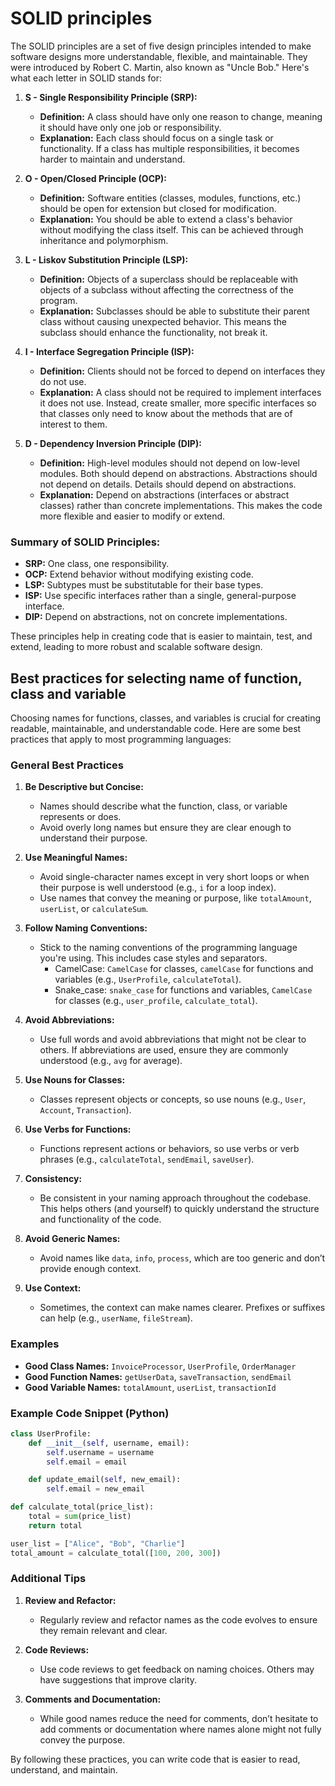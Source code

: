 # SOLID principles
 
The SOLID principles are a set of five design principles intended to make software designs more understandable, flexible, and maintainable. They were introduced by Robert C. Martin, also known as "Uncle Bob." Here's what each letter in SOLID stands for:

1. **S - Single Responsibility Principle (SRP):**
   - **Definition:** A class should have only one reason to change, meaning it should have only one job or responsibility.
   - **Explanation:** Each class should focus on a single task or functionality. If a class has multiple responsibilities, it becomes harder to maintain and understand.

2. **O - Open/Closed Principle (OCP):**
   - **Definition:** Software entities (classes, modules, functions, etc.) should be open for extension but closed for modification.
   - **Explanation:** You should be able to extend a class's behavior without modifying the class itself. This can be achieved through inheritance and polymorphism.

3. **L - Liskov Substitution Principle (LSP):**
   - **Definition:** Objects of a superclass should be replaceable with objects of a subclass without affecting the correctness of the program.
   - **Explanation:** Subclasses should be able to substitute their parent class without causing unexpected behavior. This means the subclass should enhance the functionality, not break it.

4. **I - Interface Segregation Principle (ISP):**
   - **Definition:** Clients should not be forced to depend on interfaces they do not use.
   - **Explanation:** A class should not be required to implement interfaces it does not use. Instead, create smaller, more specific interfaces so that classes only need to know about the methods that are of interest to them.

5. **D - Dependency Inversion Principle (DIP):**
   - **Definition:** High-level modules should not depend on low-level modules. Both should depend on abstractions. Abstractions should not depend on details. Details should depend on abstractions.
   - **Explanation:** Depend on abstractions (interfaces or abstract classes) rather than concrete implementations. This makes the code more flexible and easier to modify or extend.

### Summary of SOLID Principles:

- **SRP:** One class, one responsibility.
- **OCP:** Extend behavior without modifying existing code.
- **LSP:** Subtypes must be substitutable for their base types.
- **ISP:** Use specific interfaces rather than a single, general-purpose interface.
- **DIP:** Depend on abstractions, not on concrete implementations.

These principles help in creating code that is easier to maintain, test, and extend, leading to more robust and scalable software design.

## Best practices for selecting name of function, class and variable
Choosing names for functions, classes, and variables is crucial for creating readable, maintainable, and understandable code. Here are some best practices that apply to most programming languages:

### General Best Practices

1. **Be Descriptive but Concise:**
   - Names should describe what the function, class, or variable represents or does.
   - Avoid overly long names but ensure they are clear enough to understand their purpose.

2. **Use Meaningful Names:**
   - Avoid single-character names except in very short loops or when their purpose is well understood (e.g., `i` for a loop index).
   - Use names that convey the meaning or purpose, like `totalAmount`, `userList`, or `calculateSum`.

3. **Follow Naming Conventions:**
   - Stick to the naming conventions of the programming language you're using. This includes case styles and separators.
     - CamelCase: `CamelCase` for classes, `camelCase` for functions and variables (e.g., `UserProfile`, `calculateTotal`).
     - Snake_case: `snake_case` for functions and variables, `CamelCase` for classes (e.g., `user_profile`, `calculate_total`).

4. **Avoid Abbreviations:**
   - Use full words and avoid abbreviations that might not be clear to others. If abbreviations are used, ensure they are commonly understood (e.g., `avg` for average).

5. **Use Nouns for Classes:**
   - Classes represent objects or concepts, so use nouns (e.g., `User`, `Account`, `Transaction`).

6. **Use Verbs for Functions:**
   - Functions represent actions or behaviors, so use verbs or verb phrases (e.g., `calculateTotal`, `sendEmail`, `saveUser`).

7. **Consistency:**
   - Be consistent in your naming approach throughout the codebase. This helps others (and yourself) to quickly understand the structure and functionality of the code.

8. **Avoid Generic Names:**
   - Avoid names like `data`, `info`, `process`, which are too generic and don’t provide enough context.

9. **Use Context:**
   - Sometimes, the context can make names clearer. Prefixes or suffixes can help (e.g., `userName`, `fileStream`).

### Examples

- **Good Class Names:** `InvoiceProcessor`, `UserProfile`, `OrderManager`
- **Good Function Names:** `getUserData`, `saveTransaction`, `sendEmail`
- **Good Variable Names:** `totalAmount`, `userList`, `transactionId`

### Example Code Snippet (Python)

```python
class UserProfile:
    def __init__(self, username, email):
        self.username = username
        self.email = email

    def update_email(self, new_email):
        self.email = new_email

def calculate_total(price_list):
    total = sum(price_list)
    return total

user_list = ["Alice", "Bob", "Charlie"]
total_amount = calculate_total([100, 200, 300])
```

### Additional Tips

1. **Review and Refactor:**
   - Regularly review and refactor names as the code evolves to ensure they remain relevant and clear.

2. **Code Reviews:**
   - Use code reviews to get feedback on naming choices. Others may have suggestions that improve clarity.

3. **Comments and Documentation:**
   - While good names reduce the need for comments, don’t hesitate to add comments or documentation where names alone might not fully convey the purpose.

By following these practices, you can write code that is easier to read, understand, and maintain.